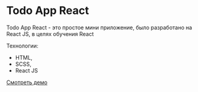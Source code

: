 # Todo App React 

Todo App React - это простое мини приложение, было разработано на React JS, в целях обучения React

Технологии:

- HTML,
- SCSS,
- React JS

[Смотреть демо](https://RuslanSalyukov007.github.io/todo-app-react/)
